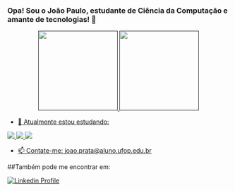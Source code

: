 ### Opa! Sou o João Paulo, estudante de Ciência da Computação e amante de tecnologias! 👋

  <div align="center">
  <a href="">
  <img height="180em" src="https://github-readme-stats.vercel.app/api?username=joaopauloprata&show_icons=true&theme=dracula&include_all_commits=true&count_private=true"/>
  <img height="180em" src="https://github-readme-stats.vercel.app/api/top-langs/?username=joaopauloprata&layout=compact&langs_count=7&theme=dracula"/>
</div>
  
- 🌱 Atualmente estou estudando:
  
<img src="https://img.shields.io/badge/-Dart-0175C2?style=flat&logo=dart&logoColor=white"> 
 
<img src="https://img.shields.io/badge/-Flutter-02569B?style=flat&logo=flutter&logoColor=white">
  
<img src="https://img.shields.io/badge/-MySQL-4479A1?style=flat&logo=mysql&logoColor=FFFFFF">


- 📫 Contate-me: joao.prata@aluno.ufop.edu.br
 
##Também pode me encontrar em:
  
  [![Linkedin Profile](https://img.shields.io/badge/-joaopaulo-0077B5?style=flat&logo=Linkedin&logoColor=white)](https://www.linkedin.com/in/joão-paulo-prata/)

